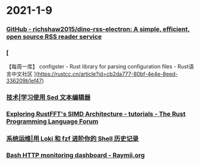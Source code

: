 
# 2021-1-9

### [GitHub - richshaw2015/dino-rss-electron: A simple, efficient, open source RSS reader service](https://github.com/richshaw2015/dino-rss-electron)

### [
【每周一库】 configster - Rust library for parsing configuration files - Rust语言中文社区
](https://rustcc.cn/article?id=cb2da777-80bf-4e4e-8eed-336209b1ef47)

### [技术|学习使用 Sed 文本编辑器](https://linux.cn/article-12992-1.html)

### [Exploring RustFFT's SIMD Architecture - tutorials - The Rust Programming Language Forum](https://users.rust-lang.org/t/exploring-rustffts-simd-architecture/53780)

### [系统运维|用 Loki 和 fzf 进阶你的 Shell 历史记录](https://linux.cn/article-12988-1.html)

### [Bash HTTP monitoring dashboard - Raymii.org](https://raymii.org/s/software/Bash_HTTP_Monitoring_Dashboard.html)